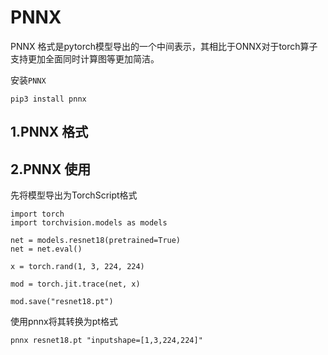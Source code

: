# PNNX 

PNNX 格式是pytorch模型导出的一个中间表示，其相比于ONNX对于torch算子支持更加全面同时计算图等更加简洁。

安装`PNNX`

```shell
pip3 install pnnx
```

## 1.PNNX 格式

## 2.PNNX 使用

先将模型导出为TorchScript格式

```python3
import torch
import torchvision.models as models

net = models.resnet18(pretrained=True)
net = net.eval()

x = torch.rand(1, 3, 224, 224)

mod = torch.jit.trace(net, x)

mod.save("resnet18.pt")
```

使用pnnx将其转换为pt格式
```shell
pnnx resnet18.pt "inputshape=[1,3,224,224]"
```


